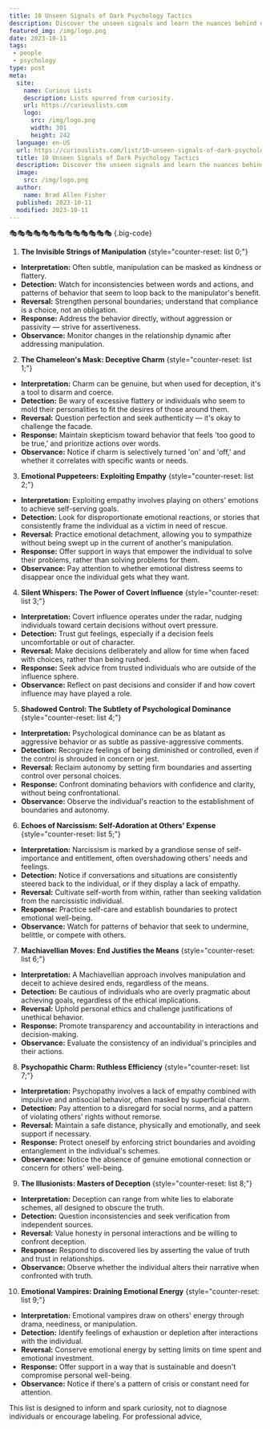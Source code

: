 ```yaml
---
title: 10 Unseen Signals of Dark Psychology Tactics
description: Discover the unseen signals and learn the nuances behind dark psychological tactics.
featured_img: /img/logo.png
date: 2023-10-11
tags:
 - people
 - psychology
type: post
meta:
  site:
    name: Curious Lists
    description: Lists spurred from curiosity.
    url: https://curiouslists.com
    logo:
      src: /img/logo.png
      width: 301
      height: 242
  language: en-US
  url: https://curiouslists.com/list/10-unseen-signals-of-dark-psychology-tactics
  title: 10 Unseen Signals of Dark Psychology Tactics
  description: Discover the unseen signals and learn the nuances behind dark psychological tactics.
  image:
    src: /img/logo.png
  author:
    name: Brad Allen Fisher
  published: 2023-10-11
  modified: 2023-10-11
---
```

🎭🎭🎭🎭🎭🎭🎭🎭🎭🎭🎭🎭🎭 {.big-code}

1. **The Invisible Strings of Manipulation** {style="counter-reset: list 0;"}
  - **Interpretation:** Often subtle, manipulation can be masked as kindness or flattery.
  - **Detection:** Watch for inconsistencies between words and actions, and patterns of behavior that seem to loop back to the manipulator's benefit.
  - **Reversal:** Strengthen personal boundaries; understand that compliance is a choice, not an obligation.
  - **Response:** Address the behavior directly, without aggression or passivity — strive for assertiveness.
  - **Observance:** Monitor changes in the relationship dynamic after addressing manipulation.

2. **The Chameleon's Mask: Deceptive Charm** {style="counter-reset: list 1;"}
  - **Interpretation:** Charm can be genuine, but when used for deception, it's a tool to disarm and coerce.
  - **Detection:** Be wary of excessive flattery or individuals who seem to mold their personalities to fit the desires of those around them.
  - **Reversal:** Question perfection and seek authenticity — it's okay to challenge the facade.
  - **Response:** Maintain skepticism toward behavior that feels 'too good to be true,' and prioritize actions over words.
  - **Observance:** Notice if charm is selectively turned 'on' and 'off,' and whether it correlates with specific wants or needs.

3. **Emotional Puppeteers: Exploiting Empathy** {style="counter-reset: list 2;"}
  - **Interpretation:** Exploiting empathy involves playing on others' emotions to achieve self-serving goals.
  - **Detection:** Look for disproportionate emotional reactions, or stories that consistently frame the individual as a victim in need of rescue.
  - **Reversal:** Practice emotional detachment, allowing you to sympathize without being swept up in the current of another's manipulation.
  - **Response:** Offer support in ways that empower the individual to solve their problems, rather than solving problems for them.
  - **Observance:** Pay attention to whether emotional distress seems to disappear once the individual gets what they want.

4. **Silent Whispers: The Power of Covert Influence** {style="counter-reset: list 3;"}
  - **Interpretation:** Covert influence operates under the radar, nudging individuals toward certain decisions without overt pressure.
  - **Detection:** Trust gut feelings, especially if a decision feels uncomfortable or out of character.
  - **Reversal:** Make decisions deliberately and allow for time when faced with choices, rather than being rushed.
  - **Response:** Seek advice from trusted individuals who are outside of the influence sphere.
  - **Observance:** Reflect on past decisions and consider if and how covert influence may have played a role.

5. **Shadowed Control: The Subtlety of Psychological Dominance** {style="counter-reset: list 4;"}
  - **Interpretation:** Psychological dominance can be as blatant as aggressive behavior or as subtle as passive-aggressive comments.
  - **Detection:** Recognize feelings of being diminished or controlled, even if the control is shrouded in concern or jest.
  - **Reversal:** Reclaim autonomy by setting firm boundaries and asserting control over personal choices.
  - **Response:** Confront dominating behaviors with confidence and clarity, without being confrontational.
  - **Observance:** Observe the individual's reaction to the establishment of boundaries and autonomy.

6. **Echoes of Narcissism: Self-Adoration at Others' Expense** {style="counter-reset: list 5;"}
  - **Interpretation:** Narcissism is marked by a grandiose sense of self-importance and entitlement, often overshadowing others' needs and feelings.
  - **Detection:** Notice if conversations and situations are consistently steered back to the individual, or if they display a lack of empathy.
  - **Reversal:** Cultivate self-worth from within, rather than seeking validation from the narcissistic individual.
  - **Response:** Practice self-care and establish boundaries to protect emotional well-being.
  - **Observance:** Watch for patterns of behavior that seek to undermine, belittle, or compete with others.

7. **Machiavellian Moves: End Justifies the Means** {style="counter-reset: list 6;"}
  - **Interpretation:** A Machiavellian approach involves manipulation and deceit to achieve desired ends, regardless of the means.
  - **Detection:** Be cautious of individuals who are overly pragmatic about achieving goals, regardless of the ethical implications.
  - **Reversal:** Uphold personal ethics and challenge justifications of unethical behavior.
  - **Response:** Promote transparency and accountability in interactions and decision-making.
  - **Observance:** Evaluate the consistency of an individual's principles and their actions.

8. **Psychopathic Charm: Ruthless Efficiency** {style="counter-reset: list 7;"}
  - **Interpretation:** Psychopathy involves a lack of empathy combined with impulsive and antisocial behavior, often masked by superficial charm.
  - **Detection:** Pay attention to a disregard for social norms, and a pattern of violating others' rights without remorse.
  - **Reversal:** Maintain a safe distance, physically and emotionally, and seek support if necessary.
  - **Response:** Protect oneself by enforcing strict boundaries and avoiding entanglement in the individual's schemes.
  - **Observance:** Notice the absence of genuine emotional connection or concern for others' well-being.

9. **The Illusionists: Masters of Deception** {style="counter-reset: list 8;"}
  - **Interpretation:** Deception can range from white lies to elaborate schemes, all designed to obscure the truth.
  - **Detection:** Question inconsistencies and seek verification from independent sources.
  - **Reversal:** Value honesty in personal interactions and be willing to confront deception.
  - **Response:** Respond to discovered lies by asserting the value of truth and trust in relationships.
  - **Observance:** Observe whether the individual alters their narrative when confronted with truth.

10. **Emotional Vampires: Draining Emotional Energy** {style="counter-reset: list 9;"}
   - **Interpretation:** Emotional vampires draw on others' energy through drama, neediness, or manipulation.
   - **Detection:** Identify feelings of exhaustion or depletion after interactions with the individual.
   - **Reversal:** Conserve emotional energy by setting limits on time spent and emotional investment.
   - **Response:** Offer support in a way that is sustainable and doesn't compromise personal well-being.
   - **Observance:** Notice if there's a pattern of crisis or constant need for attention.

This list is designed to inform and spark curiosity, not to diagnose individuals or encourage labeling. For professional advice,